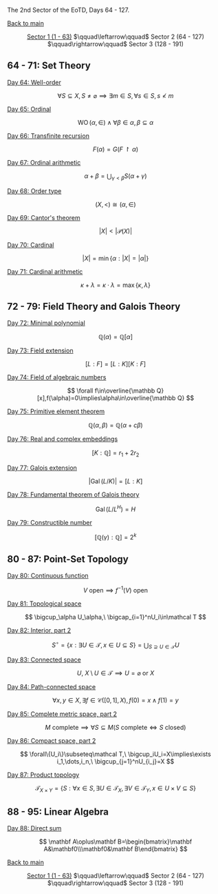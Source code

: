 The 2nd Sector of the EoTD, Days 64 - 127.

<a href="../">Back to main</a>

<center><a href="0-63.html">Sector 1 (1 - 63)</a> $\qquad\leftarrow\qquad$ Sector 2 (64 - 127) $\qquad\rightarrow\qquad$ Sector 3 (128 - 191)</center>

## 64 - 71: Set Theory

[Day 64: Well-order](64-127/0064.md)

$$ \forall S\subseteq X,S\ne\varnothing\implies\exists m\in S,\forall s\in S,s\nless m $$

[Day 65: Ordinal](64-127/0065.md)

$$ \operatorname{WO}(\alpha,\in)\wedge\forall\beta\in\alpha,\beta\subseteq\alpha $$

[Day 66: Transfinite recursion](64-127/0066.md)

$$ F(\alpha)=G(F\upharpoonright\alpha) $$

[Day 67: Ordinal arithmetic](64-127/0067.md)

$$ \alpha+\beta=\bigcup_{\gamma<\beta}S(\alpha+\gamma) $$

[Day 68: Order type](64-127/0068.md)

$$ (X,<)\cong(\alpha,\in) $$

[Day 69: Cantor's theorem](64-127/0069.md)

$$ |X|<|\mathcal P(X)| $$

[Day 70: Cardinal](64-127/0070.md)

$$ |X|=\min\{\alpha:|X|=|\alpha|\} $$

[Day 71: Cardinal arithmetic](64-127/0071.md)

$$ \kappa+\lambda=\kappa\cdot\lambda=\max\{\kappa,\lambda\} $$

## 72 - 79: Field Theory and Galois Theory

[Day 72: Minimal polynomial](64-127/0072.md)

$$ \mathbb Q(\alpha)=\mathbb Q[\alpha] $$

[Day 73: Field extension](64-127/0073.md)

$$ [L:F]=[L:K][K:F] $$

[Day 74: Field of algebraic numbers](64-127/0074.md)

$$ \forall f\in\overline{\mathbb Q}[x],f(\alpha)=0\implies\alpha\in\overline{\mathbb Q} $$

[Day 75: Primitive element theorem](64-127/0075.md)

$$ \mathbb Q(\alpha,\beta)=\mathbb Q(\alpha+c\beta) $$

[Day 76: Real and complex embeddings](64-127/0076.md)

$$ [K:\mathbb Q]=r_1+2r_2 $$

[Day 77: Galois extension](64-127/0077.md)

$$ \left|\operatorname{Gal}(L/K)\right|=[L:K] $$

[Day 78: Fundamental theorem of Galois theory](64-127/0078.md)

$$ \operatorname{Gal}(L/L^H)=H $$

[Day 79: Constructible number](64-127/0079.md)

$$ [\mathbb Q(\gamma):\mathbb Q]=2^k $$

## 80 - 87: Point-Set Topology

[Day 80: Continuous function](64-127/0080.md)

$$ V\text{ open}\implies f^{-1}(V)\text{ open} $$

[Day 81: Topological space](64-127/0081.md)

$$ \bigcup_\alpha U_\alpha,\ \bigcap_{i=1}^nU_i\in\mathcal T $$

[Day 82: Interior, part 2](64-127/0082.md)

$$ S^\circ=\{x:\exists U\in\mathcal T, x\in U\subseteq S\}=\bigcup_{S\supseteq U\in\mathcal T}U $$

[Day 83: Connected space](64-127/0083.md)

$$ U,\ X\setminus U\in\mathcal T\implies U=\varnothing\text{ or }X $$

[Day 84: Path-connected space](64-127/0084.md)

$$ \forall x,y\in X,\exists f\in\mathcal C([0,1],X),f(0)=x\wedge f(1)=y $$

[Day 85: Complete metric space, part 2](64-127/0085.md)

$$ M\text{ complete}\implies\forall S\subseteq M(S\text{ complete}\iff S\text{ closed}) $$

[Day 86: Compact space, part 2](64-127/0086.md)

$$ \forall\{U_i\}\subseteq\mathcal T,\ \bigcup_iU_i=X\implies\exists i_1,\dots,i_n,\ \bigcup_{j=1}^nU_{i_j}=X $$

[Day 87: Product topology](64-127/0087.md)

$$ \mathcal T_{X\times Y}=\{S:\forall x\in S,\exists U\in\mathcal T_X,\exists V\in\mathcal T_Y,x\in U\times V\subseteq S\} $$

## 88 - 95: Linear Algebra

[Day 88: Direct sum](64-127/0088.md)

$$ \mathbf A\oplus\mathbf B=\begin{bmatrix}\mathbf A&\mathbf0\\\mathbf0&\mathbf B\end{bmatrix} $$

<a href="../">Back to main</a>

<center><a href="0-63.html">Sector 1 (1 - 63)</a> $\qquad\leftarrow\qquad$ Sector 2 (64 - 127) $\qquad\rightarrow\qquad$ Sector 3 (128 - 191)</center>

<script data-goatcounter="https://zswu.goatcounter.com/count" async src="//gc.zgo.at/count.js"></script>